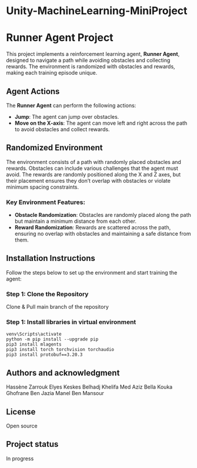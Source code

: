 # Unity-MachineLearning-MiniProject
# Runner Agent Project

This project implements a reinforcement learning agent, **Runner Agent**, designed to navigate a path while avoiding obstacles and collecting rewards. The environment is randomized with obstacles and rewards, making each training episode unique.

## Agent Actions

The **Runner Agent** can perform the following actions:
- **Jump**: The agent can jump over obstacles.
- **Move on the X-axis**: The agent can move left and right across the path to avoid obstacles and collect rewards.

## Randomized Environment

The environment consists of a path with randomly placed obstacles and rewards. Obstacles can include various challenges that the agent must avoid. The rewards are randomly positioned along the X and Z axes, but their placement ensures they don’t overlap with obstacles or violate minimum spacing constraints.

### Key Environment Features:
- **Obstacle Randomization**: Obstacles are randomly placed along the path but maintain a minimum distance from each other.
- **Reward Randomization**: Rewards are scattered across the path, ensuring no overlap with obstacles and maintaining a safe distance from them.

## Installation Instructions

Follow the steps below to set up the environment and start training the agent:

### Step 1: Clone the Repository

Clone & Pull main branch of the repository

### Step 1: Install libraries in virtual environment

```
venv\Scripts\activate
python -m pip install --upgrade pip
pip3 install mlagents
pip3 install torch torchvision torchaudio
pip3 install protobuf==3.20.3
```


## Authors and acknowledgment
Hassène Zarrouk
Elyes Keskes
Belhadj Khelifa Med Aziz
Bella Kouka
Ghofrane Ben Jazia
Manel Ben Mansour

## License
Open source

## Project status
In progress
